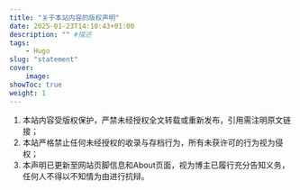 ```yaml
---
title: "关于本站内容的版权声明"
date: 2025-01-23T14:10:43+01:00
description: "" #描述
tags: 
    - Hugo
slug: "statement"
cover:
    image: 
showToc: true
weight: 1
---
```


1. 本站内容受版权保护，严禁未经授权全文转载或重新发布，引用需注明原文链接；
2. 本站严格禁止任何未经授权的收录与存档行为，所有未获许可的行为视为侵权；
3. 本声明已更新至网站页脚信息和About页面，视为博主已履行充分告知义务，任何人不得以不知情为由进行抗辩。